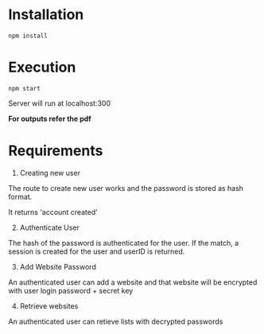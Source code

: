 
# Installation

```npm install```

# Execution
```npm start```

Server will run at localhost:300

**For outputs refer the pdf**

# Requirements
1. Creating new user

The route to create new user works and the password is stored as hash format.

It returns 'account created'

2. Authenticate User

The hash of the password is authenticated for the user. If the match, a session is created for the user and userID is returned.

3. Add Website Password

An authenticated user can add a website and that website will be encrypted with user login password + secret key

4. Retrieve websites

An authenticated user can retieve lists with decrypted passwords
